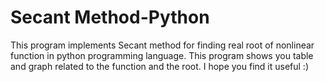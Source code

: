# Secant Method-Python
This program implements Secant method for finding real root of nonlinear function in python programming language. This program shows you table and graph related to the function and the root. I hope you find it useful :) 
